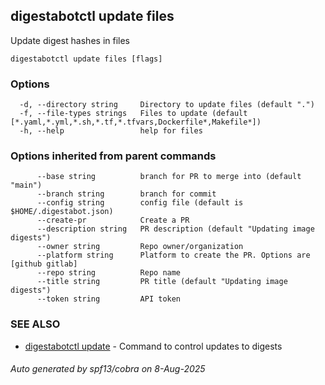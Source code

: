 ## digestabotctl update files

Update digest hashes in files

```
digestabotctl update files [flags]
```

### Options

```
  -d, --directory string     Directory to update files (default ".")
  -f, --file-types strings   Files to update (default [*.yaml,*.yml,*.sh,*.tf,*.tfvars,Dockerfile*,Makefile*])
  -h, --help                 help for files
```

### Options inherited from parent commands

```
      --base string          branch for PR to merge into (default "main")
      --branch string        branch for commit
      --config string        config file (default is $HOME/.digestabot.json)
      --create-pr            Create a PR
      --description string   PR description (default "Updating image digests")
      --owner string         Repo owner/organization
      --platform string      Platform to create the PR. Options are [github gitlab]
      --repo string          Repo name
      --title string         PR title (default "Updating image digests")
      --token string         API token
```

### SEE ALSO

* [digestabotctl update](digestabotctl_update.md)	 - Command to control updates to digests

###### Auto generated by spf13/cobra on 8-Aug-2025
